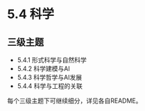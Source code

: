 # 5.4 科学

## 三级主题

- 5.4.1 形式科学与自然科学
- 5.4.2 科学建模与AI
- 5.4.3 科学哲学与AI发展
- 5.4.4 科学与工程的关联

每个三级主题下可继续细分，详见各自README。 
